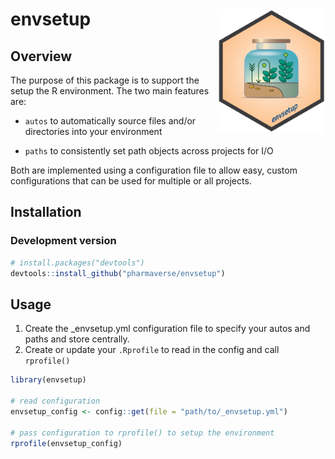 
<!-- README.md is generated from README.Rmd. Please edit that file -->

# envsetup <img src='man/figures/logo.png' align="right" height="200" style="float:right; height:200px;" />

<!-- badges: start -->
<!-- badges: end -->

## Overview

The purpose of this package is to support the setup the R environment.
The two main features are:

-   `autos` to automatically source files and/or directories into your
    environment

-   `paths` to consistently set path objects across projects for I/O

Both are implemented using a configuration file to allow easy, custom
configurations that can be used for multiple or all projects.

## Installation

### Development version

``` r
# install.packages("devtools")
devtools::install_github("pharmaverse/envsetup")
```

## Usage

1.  Create the \_envsetup.yml configuration file to specify your autos
    and paths and store centrally.
2.  Create or update your `.Rprofile` to read in the config and call
    `rprofile()`

``` r
library(envsetup)

# read configuration
envsetup_config <- config::get(file = "path/to/_envsetup.yml")

# pass configuration to rprofile() to setup the environment
rprofile(envsetup_config)
```
